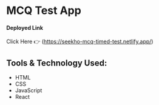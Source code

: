 # MCQ Test App 

#### Deployed Link 
 Click Here 👉 (https://seekho-mcq-timed-test.netlify.app/)

## Tools & Technology Used:

- HTML
- CSS
- JavaScript
- React

